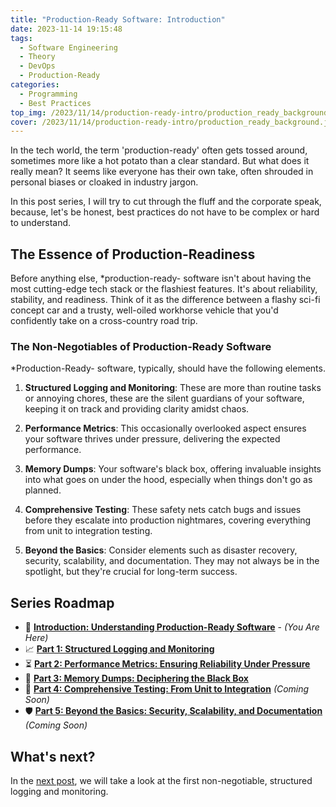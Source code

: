 ```yaml
---
title: "Production-Ready Software: Introduction"
date: 2023-11-14 19:15:48
tags:
  - Software Engineering
  - Theory
  - DevOps
  - Production-Ready
categories:
  - Programming
  - Best Practices
top_img: /2023/11/14/production-ready-intro/production_ready_background.jpg
cover: /2023/11/14/production-ready-intro/production_ready_background.jpg
---
```


In the tech world, the term 'production-ready' often gets tossed around, sometimes more like a hot potato than a clear standard. But what does it really mean? It seems like everyone has their own take, often shrouded in personal biases or cloaked in industry jargon.

In this post series, I will try to cut through the fluff and the corporate speak, because, let's be honest, best practices do not have to be complex or hard to understand.

## The Essence of Production-Readiness

Before anything else, *production-ready- software isn't about having the most cutting-edge tech stack or the flashiest features. It's about reliability, stability, and readiness. Think of it as the difference between a flashy sci-fi concept car and a trusty, well-oiled workhorse vehicle that you'd confidently take on a cross-country road trip.

### The Non-Negotiables of Production-Ready Software

*Production-Ready- software, typically, should have the following elements.

1. **Structured Logging and Monitoring**: These are more than routine tasks or annoying chores, these are the silent guardians of your software, keeping it on track and providing clarity amidst chaos.

2. **Performance Metrics**: This occasionally overlooked aspect ensures your software thrives under pressure, delivering the expected performance.

3. **Memory Dumps**: Your software's black box, offering invaluable insights into what goes on under the hood, especially when things don't go as planned.

4. **Comprehensive Testing**: These safety nets catch bugs and issues before they escalate into production nightmares, covering everything from unit to integration testing.

5. **Beyond the Basics**: Consider elements such as disaster recovery, security, scalability, and documentation. They may not always be in the spotlight, but they're crucial for long-term success.

## Series Roadmap

- 🔖 [**Introduction: Understanding Production-Ready Software**](https://www.graymatterdeveloper.com/2023/11/11/production-ready-intro/) - *(You Are Here)*
- 📈 [**Part 1: Structured Logging and Monitoring**](https://www.graymatterdeveloper.com/2023/11/15/production-ready-logging-monitoring/)
- ⏳ [**Part 2: Performance Metrics: Ensuring Reliability Under Pressure**](https://www.graymatterdeveloper.com/2023/11/15/production-ready-performance-metrics/)
- 🧰 [**Part 3: Memory Dumps: Deciphering the Black Box**](https://www.graymatterdeveloper.com/2023/11/15/production-ready-memory-dumps/)
- 🧪 [**Part 4: Comprehensive Testing: From Unit to Integration**](#) *(Coming Soon)*
- 🛡️ [**Part 5: Beyond the Basics: Security, Scalability, and Documentation**](#) *(Coming Soon)*

## What's next?

In the [next post](https://www.graymatterdeveloper.com/2023/11/15/production-ready-logging-monitoring/), we will take a look at the first non-negotiable, structured logging and monitoring.
